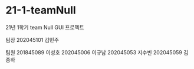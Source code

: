 # 21-1-teamNull
21년 1학기 team Null  GUI 프로젝트 

팀장
202045101 김민주

팀원
201845089 이성호
202045006 이규남
202045053 지수빈
202045059 김종하
